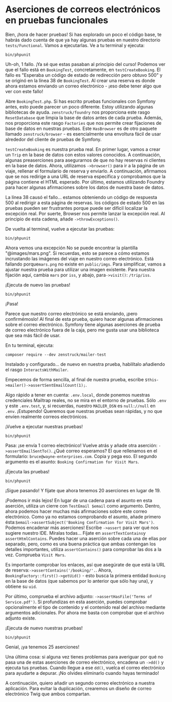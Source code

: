 # Aserciones de correos electrónicos en pruebas funcionales

Bien, ¡hora de hacer pruebas! Si has explorado un poco el código base, te habrás dado cuenta de que ya hay algunas pruebas en nuestro directorio `tests/Functional`. Vamos a ejecutarlas. Ve a tu terminal y ejecuta:

```terminal
bin/phpunit
```

Uh-oh, 1 fallo. ¡Ya sé que estas pasaban al principio del curso! Podemos ver que el fallo está en `BookingTest`, concretamente, en `testCreateBooking`. El fallo es "Esperaba un código de estado de redirección pero obtuvo 500" y se originó en la línea 38 de `BookingTest`. Al crear una reserva es donde ahora estamos enviando un correo electrónico - ¡eso debe tener algo que ver con este fallo!

Abre `BookingTest.php`. Si has escrito pruebas funcionales con Symfony antes, esto puede parecer un poco diferente. Estoy utilizando algunas bibliotecas de ayuda. `zenstruck/foundry` nos proporciona este rasgo `ResetDatabase` que limpia la base de datos antes de cada prueba. Además, nos proporciona este rasgo `Factories` que nos permite crear fijaciones de base de datos en nuestras pruebas. Este `HasBrowser` es de otro paquete llamado `zenstruck/browser` - es esencialmente una envoltura fácil de usar alrededor del cliente de pruebas de Symfony.

`testCreateBooking` es nuestra prueba real. En primer lugar, vamos a crear un `Trip` en la base de datos con estos valores conocidos. A continuación, algunas preaserciones para asegurarnos de que no hay reservas ni clientes en la base de datos. Ahora, utilizamos `->browser()` para ir a la página de un viaje, rellenar el formulario de reserva y enviarlo. A continuación, afirmamos que se nos redirige a una URL de reserva específica y comprobamos que la página contiene el HTML esperado. Por último, estamos utilizando Foundry para hacer algunas afirmaciones sobre los datos de nuestra base de datos.

La línea 38 causó el fallo... estamos obteniendo un código de respuesta 500 al redirigir a esta página de reservas. los códigos de estado 500 en las pruebas pueden ser frustrantes porque puede ser difícil localizar la excepción real. Por suerte, Browser nos permite lanzar la excepción real. Al principio de esta cadena, añade `->throwExceptions()`.

De vuelta al terminal, vuelve a ejecutar las pruebas:

```terminal-silent
bin/phpunit
```

Ahora vemos una excepción No se puede encontrar la plantilla "@images/mars.png". Si recuerdas, esto se parece a cómo estamos incrustando las imágenes del viaje en nuestro correo electrónico. Está fallando porque`mars.png` no existe en `public/imgs`. Para simplificar, vamos a ajustar nuestra prueba para utilizar una imagen existente. Para nuestra fijación aquí, cambia `mars` por `iss`, y abajo, para`->visit()`: `/trip/iss`.

¡Ejecuta de nuevo las pruebas!

```terminal-silent
bin/phpunit
```

¡Pasa!

Parece que nuestro correo electrónico se está enviando, ¡pero confirmémoslo! Al final de esta prueba, quiero hacer algunas afirmaciones sobre el correo electrónico. Symfony tiene algunas aserciones de prueba de correo electrónico fuera de la caja, pero me gusta usar una biblioteca que sea más fácil de usar.

En tu terminal, ejecuta:

```terminal
composer require --dev zenstruck/mailer-test
```

Instalado y configurado... de nuevo en nuestra prueba, habilítalo añadiendo el rasgo `InteractsWithMailer`.

Empecemos de forma sencilla, al final de nuestra prueba, escribe `$this->mailer()->assertSentEmailCount(1);`.

Algo rápido a tener en cuenta: `.env.local`, donde ponemos nuestras credenciales Mailtrap reales, no se mira en el entorno de pruebas. Sólo `.env` y este `.env.test`, y, si recuerdas, nuestro `MAILER_DSN` es `null://null` en `.env`. ¡Estupendo! Queremos que nuestras pruebas sean rápidas, y no que envíen realmente correos electrónicos.

¡Vuelve a ejecutar nuestras pruebas!

```terminal-silent
bin/phpunit
```

Pasa: ¡se envía 1 correo electrónico! Vuelve atrás y añade otra aserción: `->assertEmailSentTo()`. ¿Qué correo esperamos? El que rellenamos en el formulario: `bruce@wayne-enterprises.com`. Copia y pega eso. El segundo argumento es el asunto: `Booking Confirmation for Visit Mars`.

¡Ejecuta las pruebas!

```terminal-silent
bin/phpunit
```

¡Sigue pasando! Y fíjate que ahora tenemos 20 aserciones en lugar de 19.

¡Podemos ir más lejos! En lugar de una cadena para el asunto en esta aserción, utiliza un cierre con `TestEmail $email` como argumento. Dentro, ahora podemos hacer muchas más afirmaciones sobre este correo electrónico. Como ya no estamos comprobando el asunto, añade primero ésta:`$email->assertSubject('Booking Confirmation for Visit Mars')`. Podemos encadenar más aserciones! Escribe `->assert` para ver qué nos sugiere nuestro IDE. Míralas todas... Fíjate en `assertTextContains`y `assertHtmlContains`. Puedes hacer una aserción sobre cada una de ellas por separado, pero, como es una buena práctica que ambas contengan los detalles importantes, utiliza `assertContains()` para comprobar las dos a la vez. Comprueba `Visit Mars`.

Es importante comprobar los enlaces, así que asegúrate de que está la URL de reserva:`->assertContains('/booking/'.`. Ahora, `BookingFactory::first()->getUid()` - esto busca la primera entidad `Booking` en la base de datos (que sabemos por lo anterior que sólo hay una), y obtiene su `uid`.

Por último, comprueba el archivo adjunto: `->assertHasFile('Terms of Service.pdf')`. Si profundizas en esta aserción, puedes comprobar opcionalmente el tipo de contenido y el contenido real del archivo mediante argumentos adicionales. Por ahora me basta con comprobar que el archivo adjunto existe.

¡Ejecuta de nuevo nuestras pruebas!

```terminal-silent
bin/phpunit
```

Genial, ¡ya tenemos 25 aserciones!

Una última cosa: si alguna vez tienes problemas para averiguar por qué no pasa una de estas aserciones de correo electrónico, encadena un `->dd()` y ejecuta tus pruebas. Cuando llegue a ese `dd()`, vuelca el correo electrónico para ayudarte a depurar. ¡No olvides eliminarlo cuando hayas terminado!

A continuación, quiero añadir un segundo correo electrónico a nuestra aplicación. Para evitar la duplicación, crearemos un diseño de correo electrónico Twig que ambos compartan.
